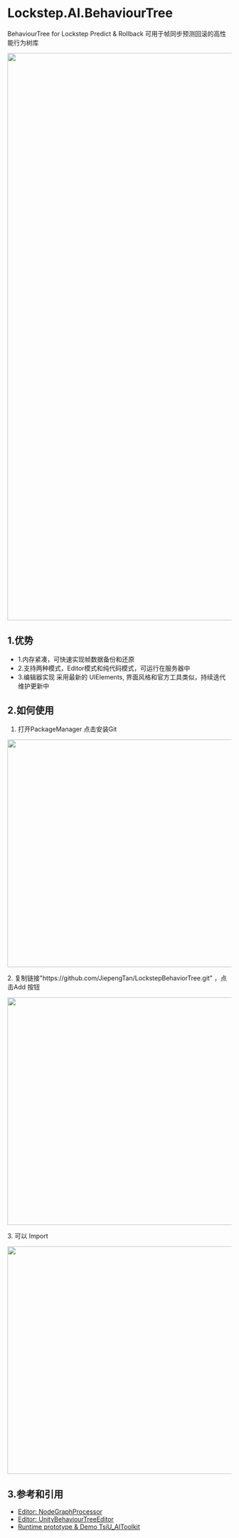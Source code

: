 # Lockstep.AI.BehaviourTree

BehaviourTree for Lockstep Predict & Rollback
可用于帧同步预测回滚的高性能行为树库

<p align="center"><img src="https://github.com/JiepengTan/LockstepBehaviorTree/blob/master/Documentation/images/Head.gif?raw=true" width="1276"></p> 


## 1.优势

- 1.内存紧凑，可快速实现帧数据备份和还原
- 2.支持两种模式，Editor模式和纯代码模式，可运行在服务器中
- 3.编辑器实现 采用最新的 UIElements, 界面风格和官方工具类似，持续迭代维护更新中

## 2.如何使用
1. 打开PackageManager 点击安装Git
<p align="center"><img src="https://github.com/JiepengTan/LockstepBehaviorTree/blob/master/Documentation/images/Tutorial001.jpeg?raw=true" width="512"></p> 
2. 复制链接"https://github.com/JiepengTan/LockstepBehaviorTree.git" ，点击Add 按钮
<p align="center"><img src="https://github.com/JiepengTan/LockstepBehaviorTree/blob/master/Documentation/images/Tutorial002.jpeg?raw=true" width="512"></p> 
3. 可以 Import 
<p align="center"><img src="https://github.com/JiepengTan/LockstepBehaviorTree/blob/master/Documentation/images/Tutorial003.jpeg?raw=true" width="512"></p> 
 

## 3.参考和引用

- [Editor: NodeGraphProcessor](https://github.com/alelievr/NodeGraphProcessor) 
- [Editor: UnityBehaviourTreeEditor](https://github.com/ZSaltedFish/UnityBehaviourTreeEditor) 
- [Runtime prototype & Demo TsiU_AIToolkit](https://github.com/FinneyTang/TsiU_AIToolkit_CSharp) 


